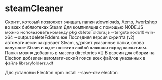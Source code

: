 # steamCleaner
Скрипт, который позволяет очищать папки /downloads, /temp, /workshop во всех библиотеках Steam
Для компиляции с помощью NODE.JS можно использовать команду
pkg deleteFolders.js --targets node18-win-x64 --output deleteFolders.exe
Последняя версия скрипта (v2) автоматически закрывает Steam, удаляет указанные папки, снова запускает Steam и ждет нажатия любой клавиши перед закрытием.
Папки можно добавить в массив directories =[]
В версии для сборки на Electron добавлен автоматический поиск всех файлов указанных в файле libraryfolders.vdf

Для установки Electron 
npm install --save-dev electron
